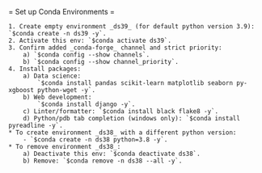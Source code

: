 = Set up Conda Environments =

    1. Create empty environment _ds39_ (for default python version 3.9): `$conda create -n ds39 -y`.
    2. Activate this env: `$conda activate ds39`.
    3. Confirm added _conda-forge_ channel and strict priority:
        a) `$conda config --show channels`.
        b) `$conda config --show channel_priority`.
    4. Install packages:
        a) Data science:
            `$conda install pandas scikit-learn matplotlib seaborn py-xgboost python-wget -y`.
        b) Web development:
            `$conda install django -y`.
        c) Linter/formatter: `$conda install black flake8 -y`.
        d) Python/pdb tab completion (windows only): `$conda install pyreadline -y`.
    * To create environment _ds38_ with a different python version:
        - `$conda create -n ds38 python=3.8 -y`.
    * To remove environment _ds38_:
        a) Deactivate this env: `$conda deactivate ds38`.
        b) Remove: `$conda remove -n ds38 --all -y`.

